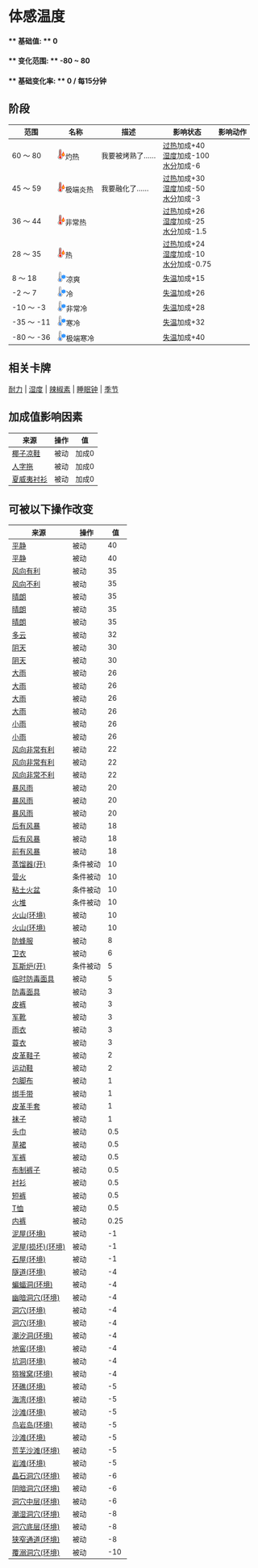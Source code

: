 # 体感温度  
>   
  
#### ** 基础值: ** 0   
#### ** 变化范围: ** -80 ~ 80  
#### ** 基础变化率: ** 0 / 每15分钟  
## 阶段  
范围  |  名称  |  描述  |  影响状态  |  影响动作  
----  |  ----  |  ----  |  ----  |  ----  
60 ～ 80  |  <img decoding="async" src="Sprite/Hot.png" href="a.md" style="max-width:20px;max-height:20px;">灼热  |  我要被烤熟了……  |  [过热](Hyperthermia.md)加成+40<br>[湿度](Wetness.md)加成-100<br>[水分](Hydration.md)加成-6  |    
45 ～ 59  |  <img decoding="async" src="Sprite/Hot.png" href="a.md" style="max-width:20px;max-height:20px;">极端炎热  |  我要融化了……  |  [过热](Hyperthermia.md)加成+30<br>[湿度](Wetness.md)加成-50<br>[水分](Hydration.md)加成-3  |    
36 ～ 44  |  <img decoding="async" src="Sprite/Hot.png" href="a.md" style="max-width:20px;max-height:20px;">非常热  |    |  [过热](Hyperthermia.md)加成+26<br>[湿度](Wetness.md)加成-25<br>[水分](Hydration.md)加成-1.5  |    
28 ～ 35  |  <img decoding="async" src="Sprite/Hot.png" href="a.md" style="max-width:20px;max-height:20px;">热  |    |  [过热](Hyperthermia.md)加成+24<br>[湿度](Wetness.md)加成-10<br>[水分](Hydration.md)加成-0.75  |    
8 ～ 18  |  <img decoding="async" src="Sprite/Cold.png" href="a.md" style="max-width:20px;max-height:20px;">凉爽  |    |  [失温](Hypothermia.md)加成+15  |    
-2 ～ 7  |  <img decoding="async" src="Sprite/Cold.png" href="a.md" style="max-width:20px;max-height:20px;">冷  |    |  [失温](Hypothermia.md)加成+26  |    
-10 ～ -3  |  <img decoding="async" src="Sprite/Cold.png" href="a.md" style="max-width:20px;max-height:20px;">非常冷  |    |  [失温](Hypothermia.md)加成+28  |    
-35 ～ -11  |  <img decoding="async" src="Sprite/Cold.png" href="a.md" style="max-width:20px;max-height:20px;">寒冷  |    |  [失温](Hypothermia.md)加成+32  |    
-80 ～ -36  |  <img decoding="async" src="Sprite/Cold.png" href="a.md" style="max-width:20px;max-height:20px;">极端寒冷  |    |  [失温](Hypothermia.md)加成+40  |    
## 相关卡牌  
[耐力](Stamina.md)  |  [湿度](Wetness.md)  |  [辣椒素](Capsaicin.md)  |  [睡眠钟](SleepClock.md)  |  [季节](Seasons.md)  
## 加成值影响因素  
来源  |  操作  |  值  
----  |  ----  |  ----  
[椰子凉鞋](CoconutSandals.md)  |  被动  |  加成0  
[人字拖](Flipflops.md)  |  被动  |  加成0  
[夏威夷衬衫](HawaiianShirt.md)  |  被动  |  加成0  
## 可被以下操作改变  
来源  |  操作  |  值  
----  |  ----  |  ----  
[平静](OpenSea_Calm.md)  |  被动  |  40  
[平静](OpenSea_CalmInfinite.md)  |  被动  |  40  
[风向有利](OpenSea_Favourable.md)  |  被动  |  35  
[风向不利](OpenSea_UnFavourable.md)  |  被动  |  35  
[晴朗](TropicalIsland_Clear.md)  |  被动  |  35  
[晴朗](TropicalIsland_ClearInfinite.md)  |  被动  |  35  
[晴朗](TropicalIsland_ClearStart.md)  |  被动  |  35  
[多云](TropicalIsland_PartiallyCloudy.md)  |  被动  |  32  
[阴天](TropicalIsland_Cloudy.md)  |  被动  |  30  
[阴天](TropicalIsland_CloudyStart.md)  |  被动  |  30  
[大雨](TropicalIsland_HeavyRain.md)  |  被动  |  26  
[大雨](TropicalIsland_HeavyRainInfinite.md)  |  被动  |  26  
[大雨](TropicalIsland_HeavyRainLong.md)  |  被动  |  26  
[大雨](TropicalIsland_HeavyRainStart.md)  |  被动  |  26  
[小雨](TropicalIsland_LightRain.md)  |  被动  |  26  
[小雨](TropicalIsland_LightRainStart.md)  |  被动  |  26  
[风向非常有利](OpenSea_VeryFavourable.md)  |  被动  |  22  
[风向非常有利](OpenSea_VeryFavourableInfinite.md)  |  被动  |  22  
[风向非常不利](OpenSea_VeryUnFavourable.md)  |  被动  |  22  
[暴风雨](TropicalIsland_Storm.md)  |  被动  |  20  
[暴风雨](TropicalIsland_StormInfinite.md)  |  被动  |  20  
[暴风雨](TropicalIsland_StormStart.md)  |  被动  |  20  
[后有风暴](OpenSea_StormBehind.md)  |  被动  |  18  
[后有风暴](OpenSea_StormBehindInfinite.md)  |  被动  |  18  
[前有风暴](OpenSea_StormFront.md)  |  被动  |  18  
[蒸馏器(开)](AlembicOn.md)  |  条件被动  |  10  
[营火](Campfire.md)  |  条件被动  |  10  
[粘土火盆](ClayFirePit.md)  |  条件被动  |  10  
[火堆](Fire.md)  |  条件被动  |  10  
[火山(环境)](Env_AcidLake.md)  |  被动  |  10  
[火山(环境)](Env_Volcano.md)  |  被动  |  10  
[防蜂服](BeeSuit.md)  |  被动  |  8  
[卫衣](HoodieRetromation.md)  |  被动  |  6  
[瓦斯炉(开)](GasCookerOn.md)  |  条件被动  |  5  
[临时防毒面具](MaskMakeshift.md)  |  被动  |  5  
[防毒面具](GasMaskRustic.md)  |  被动  |  3  
[皮裤](LeatherPants.md)  |  被动  |  3  
[军靴](MilitaryBoots.md)  |  被动  |  3  
[雨衣](Raincoat.md)  |  被动  |  3  
[蓑衣](StrawCape.md)  |  被动  |  3  
[皮革鞋子](LeatherShoes.md)  |  被动  |  2  
[运动鞋](Sneakers.md)  |  被动  |  2  
[包脚布](FootWrappings.md)  |  被动  |  1  
[绑手带](HandWrappings.md)  |  被动  |  1  
[皮革手套](LeatherGloves.md)  |  被动  |  1  
[袜子](Socks.md)  |  被动  |  1  
[头巾](HeadWrappings.md)  |  被动  |  0.5  
[草裙](LeafSKirt.md)  |  被动  |  0.5  
[军裤](MilitaryPants.md)  |  被动  |  0.5  
[布制裤子](PantsCloth.md)  |  被动  |  0.5  
[衬衫](ShirtFiber.md)  |  被动  |  0.5  
[短裤](Shorts.md)  |  被动  |  0.5  
[T恤](T-Shirt.md)  |  被动  |  0.5  
[内裤](Underwear.md)  |  被动  |  0.25  
[泥屋(环境)](Env_MudHut.md)  |  被动  |  -1  
[泥屋(损坏)(环境)](Env_MudHutRuins.md)  |  被动  |  -1  
[石屋(环境)](Env_StoneHut.md)  |  被动  |  -1  
[隧道(环境)](Env_Tunnel.md)  |  被动  |  -4  
[蝙蝠洞(环境)](Env_CaveBats.md)  |  被动  |  -4  
[幽暗洞穴(环境)](Env_CaveDark.md)  |  被动  |  -4  
[洞穴(环境)](Env_CaveGrasslands.md)  |  被动  |  -4  
[洞穴(环境)](Env_CaveSea.md)  |  被动  |  -4  
[潮汐洞(环境)](Env_CaveTidal.md)  |  被动  |  -4  
[地窖(环境)](Env_Cellar.md)  |  被动  |  -4  
[坑洞(环境)](Env_HighlandHole.md)  |  被动  |  -4  
[猕猴窝(环境)](Env_MacaqueDen.md)  |  被动  |  -4  
[环礁(环境)](Env_Atoll.md)  |  被动  |  -5  
[海湾(环境)](Env_Bay.md)  |  被动  |  -5  
[沙滩(环境)](Env_Beach.md)  |  被动  |  -5  
[鸟岩岛(环境)](Env_BirdRock.md)  |  被动  |  -5  
[沙滩(环境)](Env_Cove.md)  |  被动  |  -5  
[荒芜沙滩(环境)](Env_DesolateBeach.md)  |  被动  |  -5  
[岩滩(环境)](Env_Rocks.md)  |  被动  |  -5  
[晶石洞穴(环境)](Env_CrystalChamber.md)  |  被动  |  -6  
[阴暗洞穴(环境)](Env_DarkChamber.md)  |  被动  |  -6  
[洞穴中层(环境)](Env_MidChamber.md)  |  被动  |  -6  
[潮湿洞穴(环境)](Env_DampChamber.md)  |  被动  |  -8  
[洞穴底层(环境)](Env_LowChamber.md)  |  被动  |  -8  
[狭窄通道(环境)](Env_NarrowTunnel.md)  |  被动  |  -8  
[覆溺洞穴(环境)](Env_FloodedChamber.md)  |  被动  |  -10  
